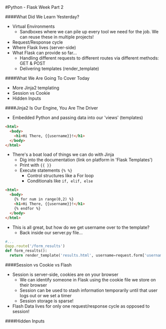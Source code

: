#Python - Flask Week Part 2

####What Did We Learn Yesterday?
- Virtual Environments
  - Sandboxes where we can pile up every tool we need for the job.  We can reuse these in multiple projects!
- Request/Response cycle
- Where Flask lives (server-side)
- What Flask can provide so far...
  - Handling different requests to different routes via different methods: GET & POST
  - Delivering templates (render_template)

####What We Are Going To Cover Today
- More Jinja2 templating
- Session vs Cookie
- Hidden Inputs

####Jinja2 Is Our Engine, You Are The Driver
- Embedded Python and passing data into our 'views' (templates)
```html
<html>
  <body>
    <h1>Hi There, {{username}}!</h1>
  </body>
</html>
```
- There's a boat load of things we can do with Jinja
  - Dig into the documentation (link on platform in 'Flask Templates')
  - Print with ```{{ }}```
  - Execute statements ```{% %}```
    - Control structures like a For loop
    - Conditionals like ```if, elif, else```

```html
<html>
  <body>
    {% for num in range(0,2) %}
    <h1>Hi There, {{username}}!</h1>
    {% endfor %}
  </body>
</html>
```  
  - This is all great, but how do we get username over to the template?
    - Back inside our server.py file...
```python
#...
@app.route('/form_results')
def form_results():
  return render_template('results.html', username=request.form['username'])
```

####Session vs Cookie vs Flash
- Session is server-side, cookies are on your browser
  - We can identify someone in Flask using the cookie file we store on their browser
  - Session can be used to stash information temporarily until that user logs out or we set a timer
  - Session storage is sparse!
- Flash Data lives for only one request/response cycle as opposed to session!

####Hidden Inputs
